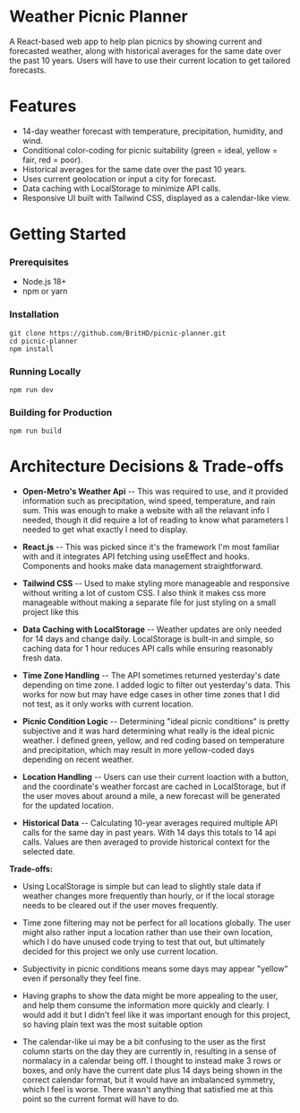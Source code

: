 # Weather Picnic Planner

A React-based web app to help plan picnics by showing current and forecasted weather, along with historical averages for the same date over the past 10 years. Users will have to use their current location to get tailored forecasts.

# Features

- 14-day weather forecast with temperature, precipitation, humidity, and wind.
- Conditional color-coding for picnic suitability (green = ideal, yellow = fair, red = poor).
- Historical averages for the same date over the past 10 years.
- Uses current geolocation or input a city for forecast.
- Data caching with LocalStorage to minimize API calls.
- Responsive UI built with Tailwind CSS, displayed as a calendar-like view.

# Getting Started

### Prerequisites

- Node.js 18+
- npm or yarn

### Installation

```
git clone https://github.com/BritHD/picnic-planner.git
cd picnic-planner
npm install
```

### Running Locally

`npm run dev`

### Building for Production

`npm run build`

# Architecture Decisions & Trade-offs

- **Open-Metro's Weather Api** -- This was required to use, and it provided information such as precipitation, wind speed, temperature, and rain sum. This was enough to make a website with all the relavant info I needed, though it did require a lot of reading to know what parameters I needed to get what exactly I need to display.

- **React.js** -- This was picked since it's the framework I'm most familiar with and it integrates API fetching using useEffect and hooks. Components and hooks make data management straightforward.

- **Tailwind CSS** -- Used to make styling more manageable and responsive without writing a lot of custom CSS. I also think it makes css more manageable without making a separate file for just styling on a small project like this

- **Data Caching with LocalStorage** -- Weather updates are only needed for 14 days and change daily. LocalStorage is built-in and simple, so caching data for 1 hour reduces API calls while ensuring reasonably fresh data.

- **Time Zone Handling** -- The API sometimes returned yesterday's date depending on time zone. I added logic to filter out yesterday's data. This works for now but may have edge cases in other time zones that I did not test, as it only works with current location.

- **Picnic Condition Logic** -- Determining "ideal picnic conditions" is pretty subjective and it was hard determining what really is the ideal picnic weather. I defined green, yellow, and red coding based on temperature and precipitation, which may result in more yellow-coded days depending on recent weather.

- **Location Handling** -- Users can use their current loaction with a button, and the coordinate's weather forcast are cached in LocalStorage, but if the user moves about around a mile, a new forecast will be generated for the updated location.

- **Historical Data** -- Calculating 10-year averages required multiple API calls for the same day in past years. With 14 days this totals to 14 api calls. Values are then averaged to provide historical context for the selected date.

**Trade-offs:**

- Using LocalStorage is simple but can lead to slightly stale data if weather changes more frequently than hourly, or if the local storage needs to be cleared out if the user moves frequently.

- Time zone filtering may not be perfect for all locations globally. The user might also rather input a location rather than use their own location, which I do have unused code trying to test that out, but ultimately decided for this project we only use current location.

- Subjectivity in picnic conditions means some days may appear "yellow" even if personally they feel fine.

- Having graphs to show the data might be more appealing to the user, and help them consume the information more quickly and clearly. I would add it but I didn't feel like it was important enough for this project, so having plain text was the most suitable option

- The calendar-like ui may be a bit confusing to the user as the first column starts on the day they are currently in, resulting in a sense of normalacy in a calendar being off. I thought to instead make 3 rows or boxes, and only have the current date plus 14 days being shown in the correct calendar format, but it would have an imbalanced symmetry, which I feel is worse. There wasn't anything that satisfied me at this point so the current format will have to do.